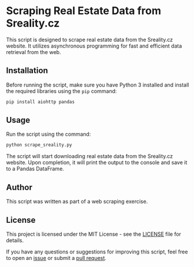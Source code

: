 # Scraping Real Estate Data from Sreality.cz

This script is designed to scrape real estate data from the Sreality.cz website. It utilizes asynchronous programming for fast and efficient data retrieval from the web.

## Installation

Before running the script, make sure you have Python 3 installed and install the required libraries using the `pip` command:

```bash
pip install aiohttp pandas
```

## Usage

Run the script using the command:

```bash
python scrape_sreality.py
```

The script will start downloading real estate data from the Sreality.cz website. Upon completion, it will print the output to the console and save it to a Pandas DataFrame.

## Author

This script was written as part of a web scraping exercise.

## License

This project is licensed under the MIT License - see the [LICENSE](LICENSE) file for details.

If you have any questions or suggestions for improving this script, feel free to open an [issue](https://github.com/peterkacmarik/web-scraping-sreality/issues) or submit a [pull request](https://github.com/peterkacmarik/web-scraping-sreality/pulls).
